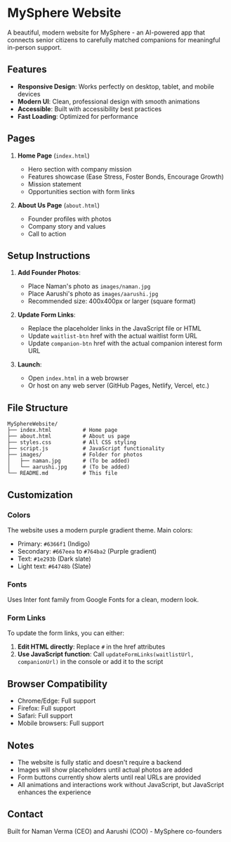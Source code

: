 # MySphere Website

A beautiful, modern website for MySphere - an AI-powered app that connects senior citizens to carefully matched companions for meaningful in-person support.

## Features

- **Responsive Design**: Works perfectly on desktop, tablet, and mobile devices
- **Modern UI**: Clean, professional design with smooth animations
- **Accessible**: Built with accessibility best practices
- **Fast Loading**: Optimized for performance

## Pages

1. **Home Page** (`index.html`)
   - Hero section with company mission
   - Features showcase (Ease Stress, Foster Bonds, Encourage Growth)
   - Mission statement
   - Opportunities section with form links

2. **About Us Page** (`about.html`)
   - Founder profiles with photos
   - Company story and values
   - Call to action

## Setup Instructions

1. **Add Founder Photos**:
   - Place Naman's photo as `images/naman.jpg`
   - Place Aarushi's photo as `images/aarushi.jpg`
   - Recommended size: 400x400px or larger (square format)

2. **Update Form Links**:
   - Replace the placeholder links in the JavaScript file or HTML
   - Update `waitlist-btn` href with the actual waitlist form URL
   - Update `companion-btn` href with the actual companion interest form URL

3. **Launch**:
   - Open `index.html` in a web browser
   - Or host on any web server (GitHub Pages, Netlify, Vercel, etc.)

## File Structure

```
MySphereWebsite/
├── index.html          # Home page
├── about.html          # About us page
├── styles.css          # All CSS styling
├── script.js           # JavaScript functionality
├── images/             # Folder for photos
│   ├── naman.jpg       # (To be added)
│   └── aarushi.jpg     # (To be added)
└── README.md           # This file
```

## Customization

### Colors
The website uses a modern purple gradient theme. Main colors:
- Primary: `#6366f1` (Indigo)
- Secondary: `#667eea` to `#764ba2` (Purple gradient)
- Text: `#1e293b` (Dark slate)
- Light text: `#64748b` (Slate)

### Fonts
Uses Inter font family from Google Fonts for a clean, modern look.

### Form Links
To update the form links, you can either:

1. **Edit HTML directly**: Replace `#` in the href attributes
2. **Use JavaScript function**: Call `updateFormLinks(waitlistUrl, companionUrl)` in the console or add it to the script

## Browser Compatibility

- Chrome/Edge: Full support
- Firefox: Full support
- Safari: Full support
- Mobile browsers: Full support

## Notes

- The website is fully static and doesn't require a backend
- Images will show placeholders until actual photos are added
- Form buttons currently show alerts until real URLs are provided
- All animations and interactions work without JavaScript, but JavaScript enhances the experience

## Contact

Built for Naman Verma (CEO) and Aarushi (COO) - MySphere co-founders 